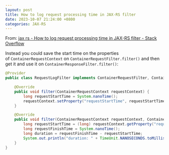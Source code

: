 ```yaml
---
layout: post
title: How to log request processing time in JAX-RS filter
date: 2023-10-07 21:24:00 +0800
categories: JAX-RS
---
```

From: [jax rs - How to log request processing time in JAX-RS filter - Stack Overflow](https://stackoverflow.com/questions/61620936/how-to-log-request-processing-time-in-jax-rs-filter)

Instead you could save the start time on the properties of `ContainerRequestContext` on `ContainerRequestFilter.filter()` and then get it and use it on `ContainerResponseFilter.filter()`:

```Java
@Provider
public class RequestLogFilter implements ContainerRequestFilter, ContainerResponseFilter {

    @Override
    public void filter(ContainerRequestContext requestContext) {
        long requestStartTime = System.nanoTime();
        requestContext.setProperty("requestStartTime", requestStartTime);
    }

    @Override
    public void filter(ContainerRequestContext requestContext, ContainerResponseContext responseContext) {
        long requestStartTime = (long) requestContext.getProperty("requestStartTime");
        long requestFinishTime = System.nanoTime();
        long duration = requestFinishTime - requestStartTime;
        System.out.println("duration: " + TimeUnit.NANOSECONDS.toMillis(duration) + " ms");
    }
}
```